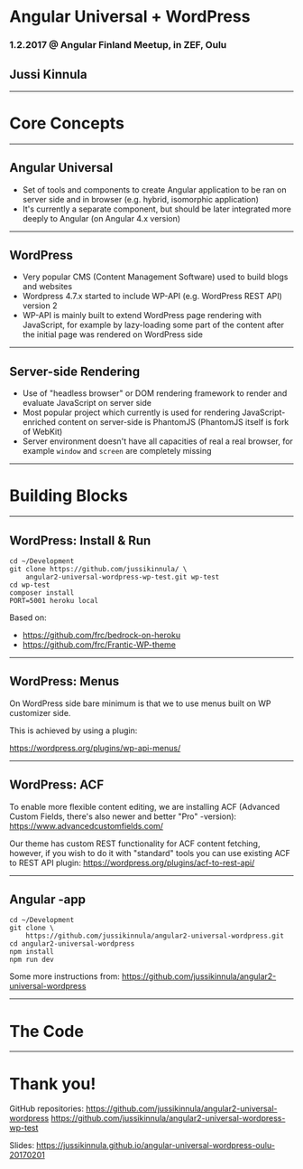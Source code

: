 # Angular Universal + WordPress

### 1.2.2017 @ Angular Finland Meetup, in ZEF, Oulu

## Jussi Kinnula

---

# Core Concepts

___

## Angular Universal

- Set of tools and components to create Angular application to be ran on server side and in browser (e.g. hybrid, isomorphic application)
- It's currently a separate component, but should be later integrated more deeply to Angular (on Angular 4.x version)

___

## WordPress

- Very popular CMS (Content Management Software) used to build blogs and websites
- Wordpress 4.7.x started to include WP-API (e.g. WordPress REST API) version 2
- WP-API is mainly built to extend WordPress page rendering with JavaScript, for example by lazy-loading some part of the content after the initial page was rendered on WordPress side

___

## Server-side Rendering

- Use of "headless browser" or DOM rendering framework to render and evaluate JavaScript on server side
- Most popular project which currently is used for rendering JavaScript-enriched content on server-side is PhantomJS (PhantomJS itself is fork of WebKit)
- Server environment doesn't have all capacities of real a real browser, for example `window` and `screen` are completely missing

---

# Building Blocks

___

## WordPress: Install & Run

```
cd ~/Development
git clone https://github.com/jussikinnula/ \
    angular2-universal-wordpress-wp-test.git wp-test
cd wp-test
composer install
PORT=5001 heroku local
```

Based on:
- https://github.com/frc/bedrock-on-heroku
- https://github.com/frc/Frantic-WP-theme

___

## WordPress: Menus

On WordPress side bare minimum is that we to use menus built on WP customizer side.

This is achieved by using a plugin:

https://wordpress.org/plugins/wp-api-menus/

___

## WordPress: ACF

To enable more flexible content editing, we are installing ACF (Advanced Custom Fields, there's also newer and better "Pro" -version): https://www.advancedcustomfields.com/

Our theme has custom REST functionality for ACF content fetching, however, if you wish to do it with "standard" tools you can use existing ACF to REST API plugin: https://wordpress.org/plugins/acf-to-rest-api/

___

## Angular -app

```
cd ~/Development
git clone \
    https://github.com/jussikinnula/angular2-universal-wordpress.git
cd angular2-universal-wordpress
npm install
npm run dev
```

Some more instructions from: https://github.com/jussikinnula/angular2-universal-wordpress

---

# The Code

---

# Thank you!

GitHub repositories:
https://github.com/jussikinnula/angular2-universal-wordpress
https://github.com/jussikinnula/angular2-universal-wordpress-wp-test

Slides:
https://jussikinnula.github.io/angular-universal-wordpress-oulu-20170201
